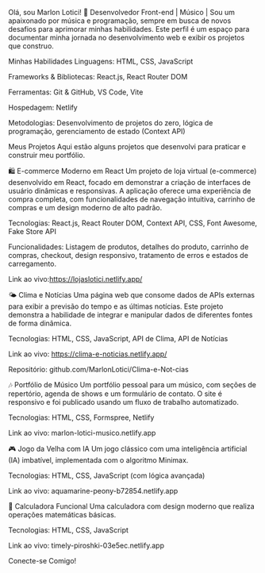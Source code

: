
Olá, sou Marlon Lotici! 👋
Desenvolvedor Front-end | Músico |
Sou um apaixonado por música e programação, sempre em busca de novos desafios para aprimorar minhas habilidades. Este perfil é um espaço para documentar minha jornada no desenvolvimento web e exibir os projetos que construo.

Minhas Habilidades
Linguagens: HTML, CSS, JavaScript

Frameworks & Bibliotecas: React.js, React Router DOM

Ferramentas: Git & GitHub, VS Code, Vite

Hospedagem: Netlify

Metodologias: Desenvolvimento de projetos do zero, lógica de programação, gerenciamento de estado (Context API)

Meus Projetos
Aqui estão alguns projetos que desenvolvi para praticar e construir meu portfólio.

🛍️ E-commerce Moderno em React
Um projeto de loja virtual (e-commerce) desenvolvido em React, focado em demonstrar a criação de interfaces de usuário dinâmicas e responsivas. A aplicação oferece uma experiência de compra completa, com funcionalidades de navegação intuitiva, carrinho de compras e um design moderno de alto padrão.

Tecnologias: React.js, React Router DOM, Context API, CSS, Font Awesome, Fake Store API

Funcionalidades: Listagem de produtos, detalhes do produto, carrinho de compras, checkout, design responsivo, tratamento de erros e estados de carregamento.

Link ao vivo:https://lojaslotici.netlify.app/

🌤️ Clima e Notícias
Uma página web que consome dados de APIs externas para exibir a previsão do tempo e as últimas notícias. Este projeto demonstra a habilidade de integrar e manipular dados de diferentes fontes de forma dinâmica.

Tecnologias: HTML, CSS, JavaScript, API de Clima, API de Notícias

Link ao vivo: https://clima-e-noticias.netlify.app/

Repositório: github.com/MarlonLotici/Clima-e-Not-cias

🎶 Portfólio de Músico
Um portfólio pessoal para um músico, com seções de repertório, agenda de shows e um formulário de contato. O site é responsivo e foi publicado usando um fluxo de trabalho automatizado.

Tecnologias: HTML, CSS, Formspree, Netlify

Link ao vivo: marlon-lotici-musico.netlify.app

🎮 Jogo da Velha com IA
Um jogo clássico com uma inteligência artificial (IA) imbatível, implementada com o algoritmo Minimax.

Tecnologias: HTML, CSS, JavaScript (com lógica avançada)

Link ao vivo: aquamarine-peony-b72854.netlify.app

🧮 Calculadora Funcional
Uma calculadora com design moderno que realiza operações matemáticas básicas.

Tecnologias: HTML, CSS, JavaScript

Link ao vivo: timely-piroshki-03e5ec.netlify.app

Conecte-se Comigo!
